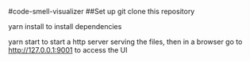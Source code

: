 #code-smell-visualizer
##Set up
git clone this repository

yarn install to install dependencies

yarn start to start a http server serving the files, then in a browser go to http://127.0.0.1:9001 to access the UI
